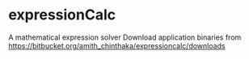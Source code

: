 expressionCalc
==============

A mathematical expression solver
Download application binaries from https://bitbucket.org/amith_chinthaka/expressioncalc/downloads